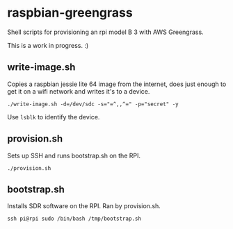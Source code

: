 # raspbian-greengrass

Shell scripts for provisioning an rpi model B 3 with AWS Greengrass.

This is a work in progress. :)

## write-image.sh

Copies a raspbian jessie lite 64 image from the internet, does just enough to get it on a wifi network and writes it's to a device.

`./write-image.sh -d=/dev/sdc -s="=^,,^=" -p="secret" -y`

Use `lsblk` to identify the device.

## provision.sh

Sets up SSH and runs bootstrap.sh on the RPI.

`./provision.sh`

## bootstrap.sh

Installs SDR software on the RPI. Ran by provision.sh.

`ssh pi@rpi sudo /bin/bash /tmp/bootstrap.sh`